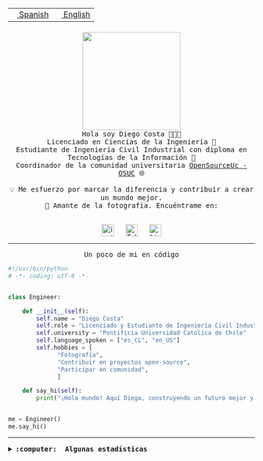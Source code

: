 <table border="0"  align="right">
 <tr><td><a href="README.md"><img src="https://upload.wikimedia.org/wikipedia/commons/thumb/8/89/Bandera_de_Espa%C3%B1a.svg/1200px-Bandera_de_Espa%C3%B1a.svg.png" height="10"> Spanish</a></td>
 <td><a href="README.en.md"><img src="https://upload.wikimedia.org/wikipedia/commons/a/a4/Flag_of_the_United_States.svg" height="10"> English</a></td></tr>
</table><br><br><br>

<p align="center">
  <img src="https://github.com/diegocostares/diegocostares/blob/main/Images/aaa2.gif?raw=true" height="200px" weight="200px">
  <br><samp>
    Hola soy Diego Costa 👨🏻‍💻<br>
    Licenciado en Ciencias de la Ingeniería 🤖<br>
    Estudiante de Ingeniería Civil Industrial con diploma en Tecnologías de la Información 🧠<br>
    Coordinador de la comunidad universitaria <a href="https://github.com/open-source-uc">OpenSourceUc - OSUC</a> 🌐<br>
  <br>
    💡 Me esfuerzo por marcar la diferencia y contribuir a crear un mundo mejor.<br>
    📸 Amante de la fotografía. Encuéntrame en: <br>
  <br></samp>
</p>

<p align="center">
   <a href="https://instagram.com/diegocosta_no" target="blank">
      <img align="center" src="https://cdn.jsdelivr.net/npm/simple-icons@3.0.1/icons/instagram.svg" alt="instagram" height="25px" width="25px" />
      &#8203;
   </a>
   &nbsp; &nbsp; &nbsp;
   <a href="https://t.me/diegocosta_no" target="blank">
      <img align="center" alt="Telegram" width="25px" src="https://icons-for-free.com/iconfiles/png/512/Telegram-1324888767380505522.png" />
      &#8203;
   </a>
   &nbsp; &nbsp; &nbsp;
   <a href="https://www.linkedin.com/in/diegocostar/" target="blank">
      <img align="center" alt="LinkedIn" width="25px" src="https://img.icons8.com/metro/452/linkedin.png" />
      &#8203;
   </a>
</p>

---

<p align="center"><front size="25"><samp>Un poco de mi en código</samp></front></p>

```python
#!/usr/bin/python
# -*- coding: utf-8 -*-


class Engineer:

    def __init__(self):
        self.name = "Diego Costa"
        self.role = "Licenciado y Estudiante de Ingeniería Civil Industrial"
        self.university = "Pontificia Universidad Católica de Chile"
        self.language_spoken = ["es_CL", "en_US"]
        self.hobbies = [
              "Fotografía",
              "Contribuir en proyectos open-source",
              "Participar en comunidad",
              ]

    def say_hi(self):
        print("¡Hola mundo! Aquí Diego, construyendo un futuro mejor y cambiando el mundo.")


me = Engineer()
me.say_hi()
```

---

<details>
  <summary><b><samp>:computer: &nbsp;Algunas estadísticas</samp></b></summary>
  <br/></p>

<!--START_SECTION:waka-->
![Code Time](http://img.shields.io/badge/Code%20Time-1%2C321%20hrs%2012%20mins-blue)

📅 **Soy más productivo los Martes** 

```text
Lunes                    841 commits         ████░░░░░░░░░░░░░░░░░░░░░   15.44 % 
Martes                   1026 commits        █████░░░░░░░░░░░░░░░░░░░░   18.83 % 
Miércoles                712 commits         ███░░░░░░░░░░░░░░░░░░░░░░   13.07 % 
Jueves                   806 commits         ████░░░░░░░░░░░░░░░░░░░░░   14.79 % 
Viernes                  732 commits         ███░░░░░░░░░░░░░░░░░░░░░░   13.44 % 
Sábado                   477 commits         ██░░░░░░░░░░░░░░░░░░░░░░░   08.76 % 
Domingo                  854 commits         ████░░░░░░░░░░░░░░░░░░░░░   15.68 % 
```


📊 **Esta semana me dediqué a** 

```text
🐱‍💻 Proyectos: 
tarea-3-diegocostares    21 hrs 53 mins      ██████████████████████░░░   89.26 % 
P0-SyR                   1 hr 52 mins        ██░░░░░░░░░░░░░░░░░░░░░░░   07.64 % 
dashboard-store-v1-main  24 mins             ░░░░░░░░░░░░░░░░░░░░░░░░░   01.66 % 
react-tansktack-table-mas11 mins             ░░░░░░░░░░░░░░░░░░░░░░░░░   00.77 % 
componentes              9 mins              ░░░░░░░░░░░░░░░░░░░░░░░░░   00.66 % 
```


 Last Updated on 21/11/2023 18:37:09 UTC
<!--END_SECTION:waka-->

<p align="center"> <img src="https://github-readme-stats.vercel.app/api?username=diegocostares&show_icons=true&theme=ayu-mirage" alt="abhisheknaiidu" /></p>

</details>
